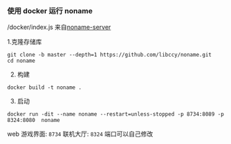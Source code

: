 ### 使用 docker 运行 noname

/docker/index.js 来自[noname-server](https://github.com/nonameShijian/noname-server)

1.克隆存储库

```shell
git clone -b master --depth=1 https://github.com/libccy/noname.git
cd noname
```

2. 构建

```shell
docker build -t noname .
```

3. 启动

```shell
docker run -dit --name noname --restart=unless-stopped -p 8734:8089 -p 8324:8080  noname
```

web 游戏界面: `8734`
联机大厅: `8324`
端口可以自己修改
